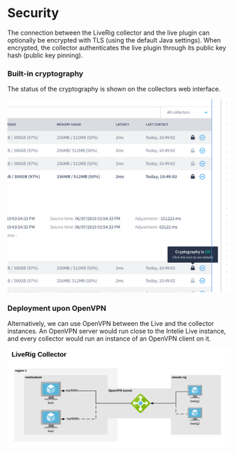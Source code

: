 # Security

The connection between the LiveRig collector and the live plugin can optionally be encrypted with TLS (using the default Java settings). When encrypted, the collector authenticates the live plugin through its public key hash (public key pinning).

### Built-in cryptography

The status of the cryptography is shown on the collectors web interface.

![Cryptography status on the web interface](<../.gitbook/assets/image (478).png>)

### Deployment upon OpenVPN

Alternatively, we can use OpenVPN between the Live and the collector instances. An OpenVPN server would run close to the Intelie Live instance, and every collector would run an instance of an OpenVPN client on it.

![Connection using OpenVPN](<../.gitbook/assets/LiveRig Architecture (2).png>)


